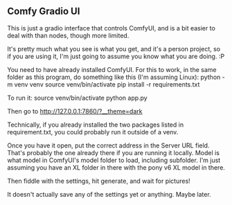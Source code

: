 ## Comfy Gradio UI

This is just a gradio interface that controls ComfyUI, and is a bit easier to deal with than nodes, though more limited.

It's pretty much what you see is what you get, and it's a person project, so if you are using it, I'm just going to assume you know what you are doing. :P

You need to have already installed ComfyUI. For this to work, in the same folder as this program, do something like this (I'm assuming Linux):
python -m venv venv
source venv/bin/activate
pip install -r requirements.txt

To run it:
source venv/bin/activate
python app.py

Then go to http://127.0.0.1:7860/?__theme=dark

Technically, if you already installed the two packages listed in requirement.txt, you could probably run it outside of a venv.

Once you have it open, put the correct address in the Server URL field. That's probably the one already there if you are running it locally. Model is what model in ComfyUI's model folder to load, including subfolder. I'm just assuming you have an XL folder in there with the pony v6 XL model in there.

Then fiddle with the settings, hit generate, and wait for pictures!

It doesn't actually save any of the settings yet or anything. Maybe later.